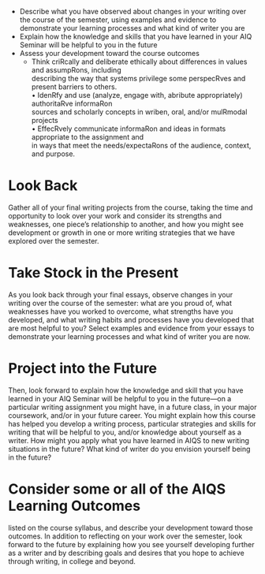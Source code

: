 - Describe what you have observed about changes in your writing over the course of the semester, using examples and evidence to demonstrate your learning processes and what kind of writer you are  
- Explain how the knowledge and skills that you have learned in your AIQ Seminar will be helpful to you in the future  
- Assess your development toward the course outcomes
	- Think criRcally and deliberate ethically about differences in values and assumpRons, including  
describing the way that systems privilege some perspecRves and present barriers to others.  
• IdenRfy and use (analyze, engage with, abribute appropriately) authoritaRve informaRon  
sources and scholarly concepts in wriben, oral, and/or mulRmodal projects  
• EffecRvely communicate informaRon and ideas in formats appropriate to the assignment and  
in ways that meet the needs/expectaRons of the audience, context, and purpose.

# Look Back

Gather all of your final writing projects from the course, taking the time and opportunity to look over your work and consider its strengths and weaknesses, one piece’s relationship to another, and how you might see development or growth in one or more writing strategies that we have explored over the semester.

# Take Stock in the Present

As you look back through your final essays, observe changes in your writing over the course of the semester: what are you proud of, what weaknesses have you worked to overcome, what strengths have you developed, and what writing habits and processes have you developed that are most helpful to you? Select examples and evidence from your essays to demonstrate your learning processes and what kind of writer you are now.

# Project into the Future

Then, look forward to explain how the knowledge and skill that you have learned in your AIQ Seminar will be helpful to you in the future—on a particular writing assignment you might have, in a future class, in your major coursework, and/or in your future career. You might explain how this course has helped you develop a writing process, particular strategies and skills for writing that will be helpful to you, and/or knowledge about yourself as a writer. How might you apply what you have learned in AIQS to new writing situations in the future? What kind of writer do you envision yourself being in the future?

# Consider some or all of the AIQS Learning Outcomes

listed on the course syllabus, and describe your development toward those outcomes. In addition to reflecting on your work over the semester, look forward to the future by explaining how you see yourself developing further as a writer and by describing goals and desires that you hope to achieve through writing, in college and beyond.

